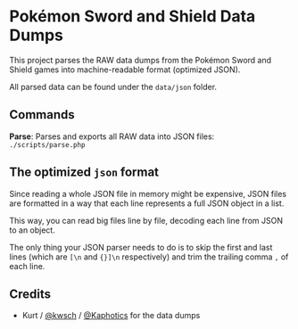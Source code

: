 # Pokémon Sword and Shield Data Dumps

This project parses the RAW data dumps from the Pokémon Sword and Shield games
into machine-readable format (optimized JSON).

All parsed data can be found under the `data/json` folder.

## Commands

**Parse**: Parses and exports all RAW data into JSON files: `./scripts/parse.php`

## The optimized `json` format

Since reading a whole JSON file in memory might be expensive, JSON files are
formatted in a way that each line represents a full JSON object in a list.

This way, you can read big files line by file, decoding each line from JSON to
an object.

The only thing your JSON parser needs to do is to skip the first and last lines
(which are `[\n` and `{}]\n` respectively) and trim the trailing comma `,` of each line.


## Credits

- Kurt / [@kwsch](https://github.com/kwsch) / [@Kaphotics](https://twitter.com/Kaphotics) for the data dumps 
